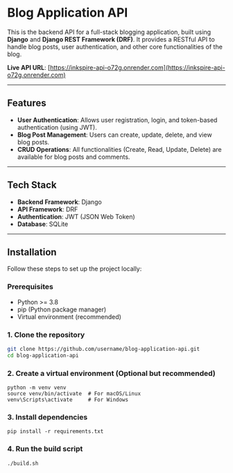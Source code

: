 # Blog Application API

This is the backend API for a full-stack blogging application, built using **Django** and **Django REST Framework (DRF)**. It provides a RESTful API to handle blog posts, user authentication, and other core functionalities of the blog.

**Live API URL**: [https://inkspire-api-o72g.onrender.com](https://inkspire-api-o72g.onrender.com)

---

## Features

- **User Authentication**: Allows user registration, login, and token-based authentication (using JWT).
- **Blog Post Management**: Users can create, update, delete, and view blog posts.
- **CRUD Operations**: All functionalities (Create, Read, Update, Delete) are available for blog posts and comments.
  
---

## Tech Stack

- **Backend Framework**: Django
- **API Framework**: DRF
- **Authentication**: JWT (JSON Web Token)
- **Database**: SQLite

---

## Installation

Follow these steps to set up the project locally:

### Prerequisites

- Python >= 3.8
- pip (Python package manager)
- Virtual environment (recommended)

### 1. Clone the repository

```bash
git clone https://github.com/username/blog-application-api.git
cd blog-application-api
```

### 2. Create a virtual environment (Optional but recommended)
```
python -m venv venv
source venv/bin/activate  # For macOS/Linux
venv\Scripts\activate     # For Windows
```

### 3. Install dependencies
```
pip install -r requirements.txt
```

### 4. Run the build script
```
./build.sh
